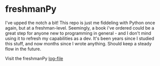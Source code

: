 # freshmanPy
I've upped the notch a bit! This repo is just me fiddeling with Python once again, but at a freshman-level.
Seemingly, a book i've ordered could be a great step for anyone new to programming in general - and I don't mind using it to refresh my capabilities
as a dev. It's been years since I studied this stuff, and now months since I wrote anything. Should keep a steady flow in the future.

Visit the freshmanPy [log-file](https://github.com/p3k4/freshmanPy/blob/main/log.md)
